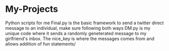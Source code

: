 # My-Projects
Python scripts for me
Final.py is the basic framework to send a twitter direct message to an individual, make sure following both ways
DM.py is my unique code where it sends a randomly geneterated message to my girlfriend's inbox. The nice_key is where the 
messages comes from and allows addition of fun statements/
